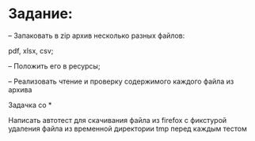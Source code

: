 # Задание:

– Запаковать в zip архив несколько разных файлов:

  pdf, 
  xlsx,
  csv;

– Положить его в ресурсы;

– Реализовать чтение и проверку содержимого каждого файла из архива

  Задачка со *

Написать автотест для скачивания файла из firefox с фикстурой удаления файла из временной директории tmp перед каждым тестом
